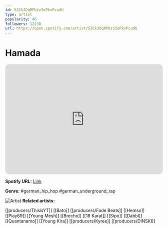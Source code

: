 ```yaml
---
id: 52CkJDqRPUzzIePkvPcudU
type: artist
popularity: 46
followers: 12238
url: https://open.spotify.com/artist/52CkJDqRPUzzIePkvPcudU
---
```

# Hamada

<iframe style="border-radius:12px" src="https://open.spotify.com/embed/artist/52CkJDqRPUzzIePkvPcudU" width="100%" height="352" frameBorder="0" allowfullscreen="" allow="autoplay; clipboard-write; encrypted-media; fullscreen; picture-in-picture" loading="lazy"></iframe>

**Spotify URL:** [Link](https://open.spotify.com/artist/52CkJDqRPUzzIePkvPcudU)

**Genre:**  #german_hip_hop #german_underground_rap

![Artist](https://i.scdn.co/image/ab6761610000e5eb040ad6d7ac18b17870f57450)
**Related artists:**

[[producers/ThisisYT]]
[[Bato]]
[[producers/Fade Beats]]
[[Hemso]]
[[Play69]]
[[Young Mesh]]
[[Brecho]]
[[18 Karat]]
[[Sipo]]
[[Dabbl]]
[[Quantanamo]]
[[Young Kira]]
[[producers/Kyree]]
[[producers/DINSKI]]
